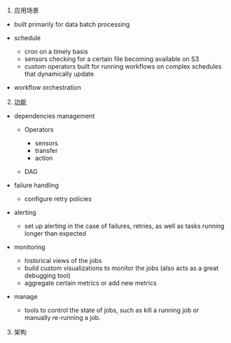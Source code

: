 1. 应用场景
  - built primarily for data batch processing
 
  - schedule 
    - cron on a timely basis
    - sensors checking for a certain file becoming available on S3 
    - custom operators built for running workflows on complex schedules that dynamically update
    
  - workflow orchestration


2. [功能](https://robinhood.engineering/why-robinhood-uses-airflow-aed13a9a90c8)
  - dependencies management
    - Operators
      - sensors
      - transfer
      - action
      
    - DAG

  - failure handling
    - configure retry policies

  - alerting
    - set up alerting in the case of failures, retries, as well as tasks running longer than expected

  - monitoring
    - historical views of the jobs
    - build custom visualizations to monitor the jobs (also acts as a great debugging tool)
    - aggregate certain metrics or add new metrics
    
  - manage
    - tools to control the state of jobs, such as kill a running job or manually re-running a job.
  



3. 架构
  
